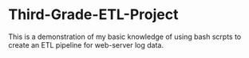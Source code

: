 # Third-Grade-ETL-Project
This is a demonstration of my basic knowledge of using bash scrpts to create an ETL pipeline for web-server log data.
